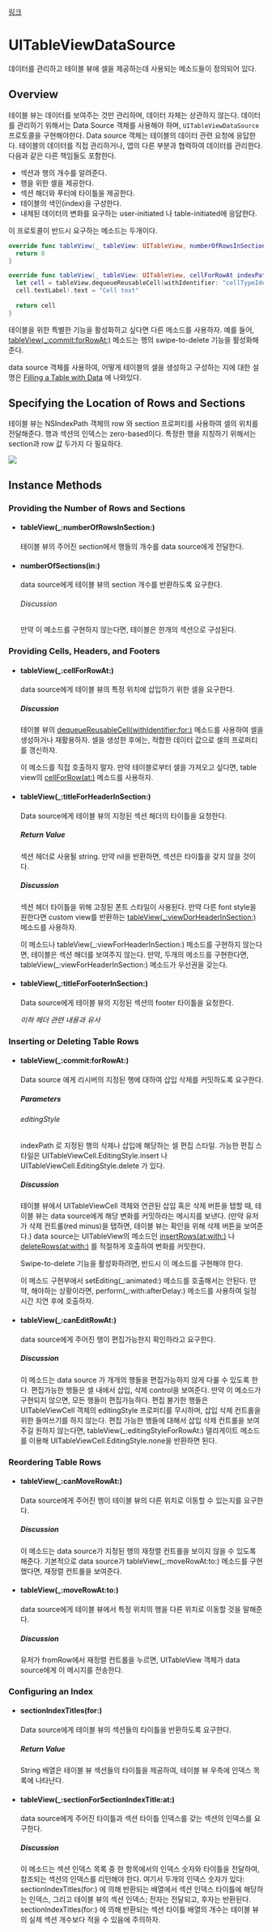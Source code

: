 [링크](https://developer.apple.com/documentation/uikit/uitableviewdatasource)

# UITableViewDataSource

데이터를 관리하고 테이블 뷰에 셀을 제공하는데 사용되는 메소드들이 정의되어 있다.

## Overview

테이블 뷰는 데이터를 보여주는 것만 관리하며, 데이터 자체는 상관하지 않는다. 데이터를 관리하기 위해서는 Data Source 객체를 사용해야 하며, `UITableViewDataSource` 프로토콜을 구현해야한다. Data source 객체는 테이블의 데이터 관련 요청에 응답한다. 테이블의 데이터를 직접 관리하거나, 앱의 다른 부분과 협력하여 데이터를 관리한다. 다음과 같은 다른 책임들도 포함한다.

- 섹션과 행의 개수를 알려준다.
- 행을 위한 셀을 제공한다.
- 섹션 해더와 푸터에 타이틀을 제공한다.
- 테이블의 색인(index)을 구성한다.
- 내제된 데이터의 변화를 요구하는 user-initiated 나 table-initiated에 응답한다.

이 프로토콜이 반드시 요구하는 메소드는 두개이다.

```swift
override func tableView(_ tableView: UITableView, numberOfRowsInSection section: Int) -> Int {
  return 0
}

override func tableView(_ tableView: UITableView, cellForRowAt indexPath: IndexPath) -> UITableViewCell {
  let cell = tableView.dequeueReusableCell(withIdentifier: "cellTypeIdentifier", for: indexPath)
  cell.textLabel!.text = "Cell text"
  
  return cell
}
```

테이블을 위한 특별한 기능을 활성화하고 싶다면 다른 메소드를 사용하자. 예를 들어, [tableView(_:commit:forRowAt:)](https://developer.apple.com/documentation/uikit/uitableviewdatasource/1614871-tableview) 메소드는 행의 swipe-to-delete 기능을 활성화해준다.

data source 객체를 사용하여, 어떻게 테이블의 셀을 생성하고 구성하는 지에 대한 설명은 [Filling a Table with Data](https://developer.apple.com/documentation/uikit/views_and_controls/table_views/filling_a_table_with_data) 에 나와있다.

## Specifying the Location of Rows and Sections

테이블 뷰는 NSIndexPath 객체의 row 와 section 프로퍼티를 사용하여 셀의 위치를 전달해준다. 행과 섹션의 인덱스는 zero-based이다. 특정한 행을 지칭하기 위해서는 section과 row 값 두가지 다 필요하다.

![](https://docs-assets.developer.apple.com/published/ea4b57d860/95595fc6-198c-415e-82b7-6af8b9edc396.png)



## Instance Methods

### Providing the Number of Rows and Sections

- #### tableView(_:numberOfRowsInSection:)

  테이블 뷰의 주어진 section에서 행들의 개수를 data source에게 전달한다.

- #### numberOfSections(in:)

  data source에게 테이블 뷰의 section 개수를 반환하도록 요구한다.

  ###### Discussion

  만약 이 메소드를 구현하지 않는다면, 테이블은 한개의 섹션으로 구성된다.



### Providing  Cells, Headers, and Footers

- #### tableView(_:cellForRowAt:)

  data source에게 테이블 뷰의 특정 위치에 삽입하기 위한 셀을 요구한다.

  ##### Discussion

  테이블 뷰의 [dequeueReusableCell(withIdentifier:for:)](https://developer.apple.com/documentation/uikit/uitableview/1614878-dequeuereusablecell) 메소드를 사용하여 셀을 생성하거나 재활용하자. 셀을 생성한 후에는, 적합한 데이터 값으로 셀의 프로퍼티를 갱신하자.

  이 메소드를 직접 호출하지 말자. 만약 테이블로부터 셀을 가져오고 싶다면, table view의 [cellForRow(at:)](https://developer.apple.com/documentation/uikit/uitableview/1614983-cellforrow) 메소드를 사용하자.

- #### tableView(_:titleForHeaderInSection:)

  Data source에게 테이블 뷰의 지정된 섹션 해더의 타이틀을 요청한다.

  ##### Return Value

  섹션 헤더로 사용될 string. 만약 nil을 반환하면, 섹션은 타이틀을 갖지 않을 것이다.

  ##### Discussion

  섹션 헤더 타이틀을 위해 고정된 폰트 스타일이 사용된다. 만약 다른 font style을 원한다면 custom view를 반환하는 [tableView(_:viewDorHeaderInSection:)](https://developer.apple.com/documentation/uikit/uitableviewdelegate/1614901-tableview) 메소드를 사용하자.

  이 메소드나 tableView(\_:viewForHeaderInSection:) 메소드를 구현하지 않는다면, 테이블은 섹션 해더를 보여주지 않는다. 만약, 두개의 메소드를 구현한다면, tableView(\_:viewForHeaderInSection:) 메소드가 우선권을 갖는다.

- #### tableView(_:titleForFooterInSection:)

  Data source에게 테이블 뷰의 지정된 섹션의 footer 타이틀을 요청한다.

  *이하 헤더 관련 내용과 유사*



### Inserting or Deleting Table Rows

- #### tableView(_:commit:forRowAt:)

  Data source 에게 리시버의 지정된 행에 대하여 삽입 삭제를 커밋하도록 요구한다.

  ##### Parameters

  ###### editingStyle

  indexPath 로 지정된 행의 삭제나 삽입에 해당하는 셀 편집 스타일. 가능한 편집 스타일은 UITableViewCell.EditingStyle.insert 나 UITableViewCell.EditingStyle.delete 가 있다.

  ##### Discussion

  테이블 뷰에서 UITableViewCell 객체와 연관된 삽입 혹은 삭제 버튼을 탭할 때, 테이블 뷰는 data source에게 해당 변화를 커밋하라는 메시지를 보낸다. (만약 유저가 삭제 컨트롤(red minus)을 탭하면, 테이블 뷰는 확인을 위해 삭제 버튼을 보여준다.) data source는 UITableView의 메소드인 [insertRows(at:with:)](https://developer.apple.com/documentation/uikit/uitableview/1614879-insertrows) 나 [deleteRows(at:with:)](https://developer.apple.com/documentation/uikit/uitableview/1614960-deleterows) 를 적절하게 호출하여 변화를 커밋한다.

  Swipe-to-delete 기능을 활성화하려면, 반드시 이 메소드를 구현해야 한다.

  이 메소드 구현부에서 setEditing(_:animated:) 메소드를 호출해서는 안된다. 만약, 해야하는 상황이라면, perform(\_:with:afterDelay:) 메소드를 사용하여 일정 시간 지연 후에 호출하자.

- #### tableView(_:canEditRowAt:)

  data source에게 주어진 행이 편집가능한지 확인하라고 요구한다.

  ##### Discussion

  이 메소드는 data source 가 개개의 행들을 편집가능하지 않게 다룰 수 있도록 한다. 편집가능한 행들은 셀 내에서 삽입, 삭제 control을 보여준다. 만약 이 메소드가 구현되지 않으면, 모든 행들이 편집가능하다. 편집 불가한 행들은 UITableViewCell 객체의 editingStyle 프로퍼티를 무시하며, 삽입 삭제 컨트롤을 위한 들여쓰기를 하지 않는다. 편집 가능한 행들에 대해서 삽입 삭제 컨트롤을 보여주길 원하지 않는다면, tableView(_:editingStyleForRowAt:) 델리게이트 메소드를 이용해 UITableViewCell.EditingStyle.none을 반환하면 된다.



### Reordering Table Rows

- #### tableView(_:canMoveRowAt:)

  Data source에게 주어진 행이 테이블 뷰의 다른 위치로 이동할 수 있는지를 요구한다.

  ##### Discussion

  이 메소드는 data source가 지정된 행의 재정렬 컨트롤을 보이지 않을 수 있도록 해준다. 기본적으로 data source가 tableView(_:moveRowAt:to:) 메소드를 구현했다면, 재정렬 컨트롤을 보여준다.

- #### tableView(_:moveRowAt:to:)

  data source에게 테이블 뷰에서 특정 위치의 행을 다른 위치로 이동할 것을 말해준다.

  ##### Discussion

  유저가 fromRow에서 재정렬 컨트롤을 누르면, UITableView 객체가 data source에게 이 메시지를 전송한다.



### Configuring an Index

- #### sectionIndexTitles(for:)

  Data source에게 테이블 뷰의 섹션들의 타이틀을 반환하도록 요구한다.

  ##### Return Value

  String 배열은 테이블 뷰 섹션들의 타이틀을 제공하여, 테이블 뷰 우측에 인덱스 목록에 나타난다. 

- #### tableView(_:sectionForSectionIndexTitle:at:)

  data source에게 주어진 타이틀과 섹션 타이틀 인덱스를 갖는 섹션의 인덱스를 요구한다.

  ##### Discussion

  이 메소드는 섹션 인덱스 목록 중 한 항목에서의 인덱스 숫자와 타이틀을 전달하여, 참조되는 섹션의 인덱스를 리턴해야 한다. 여기서 두개의 인덱스 숫자가 있다: sectionIndexTitles(for:) 에 의해 반환되는 배열에서 섹션 인덱스 타이틀에 해당하는 인덱스, 그리고 테이블 뷰의 섹션 인덱스; 전자는 전달되고, 후자는 반환된다.  sectionIndexTitles(for:) 에 의해 반환되는 섹션 타이틀 배열의 개수는 테이블 뷰의 실제 섹션 개수보다 적을 수 있음에 주의하자.





















